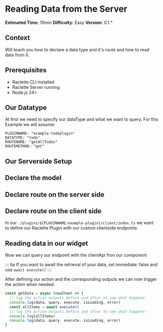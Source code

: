 <!--@include: ../wip.md-->

# Reading Data from the Server

**Estimated Time:** 10min
**Difficulty:** Easy
**Version:** 0.1.\*

## Context

Will teach you how to declare a data type and it's route and how to read data from it.

## Prerequisites

- Raclette CLI installed
- Raclette Server running
- Node.js 24+

## Our Datatype

At first we need to specify our dataType and what we want to query. For this Example we will assume:

```variables
PLUGINNAME: "example-todoplugin"
DATATYPE: "todo"
ROUTENAME: "getAllTodos"
ROUTEMETHOD: "get"
```

## Our Serverside Setup

## Declare the model

## Declare route on the server side

## Declare route on the client side

In our `./plugins/${PLUGINNAME:example-plugin}/client/index.ts` we want to define our Raclette Plugin with our custom clientside endpoints.

<!--@include: ../cooking-steps/client/plugin/routeDeclaration.md{STOREACTIONTYPE:dataPush}-->

## Reading data in our widget

Now we can query our endpoint with the clientApi fron our component

<!--@include: ../cooking-steps/client/api/data.md{RESPONSETYPE:json} -->

::: tip
If you want to await the retrieval of your data, set immediate: false and use `await execute()`
:::

After defining our action and the corresponding outputs we can now trigger the action when needed.

```typescript
const getData = async (newItem) => {
  // log the action outputs before and after to see what happens!
  console.log(data, query, execute, isLoading, error)
  const allItems = await execute()
  // log the action outputs before and after to see what happens!
  console.log(allItems)
  console.log(data, query, execute, isLoading, error)
}
```
